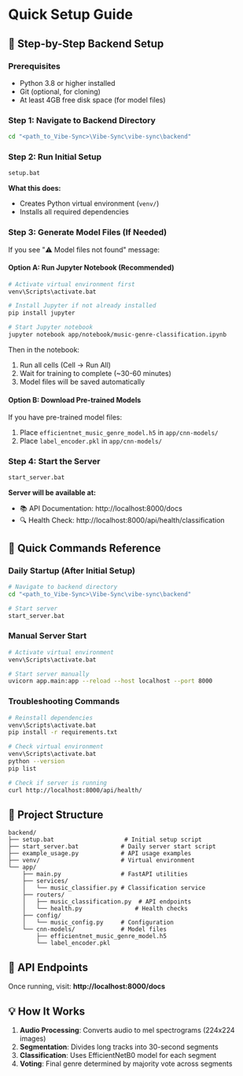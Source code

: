 # Quick Setup Guide

## 🚀 Step-by-Step Backend Setup

### Prerequisites
- Python 3.8 or higher installed
- Git (optional, for cloning)
- At least 4GB free disk space (for model files)

### Step 1: Navigate to Backend Directory
```bash
cd "<path_to_Vibe-Sync>\Vibe-Sync\vibe-sync\backend"
```

### Step 2: Run Initial Setup
```bash
setup.bat
```

**What this does:**
- Creates Python virtual environment (`venv/`)
- Installs all required dependencies

### Step 3: Generate Model Files (If Needed)

If you see "⚠️ Model files not found" message:

#### Option A: Run Jupyter Notebook (Recommended)
```bash
# Activate virtual environment first
venv\Scripts\activate.bat

# Install Jupyter if not already installed
pip install jupyter

# Start Jupyter notebook
jupyter notebook app/notebook/music-genre-classification.ipynb
```

Then in the notebook:
1. Run all cells (Cell → Run All)
2. Wait for training to complete (~30-60 minutes)
3. Model files will be saved automatically

#### Option B: Download Pre-trained Models
If you have pre-trained model files:
1. Place `efficientnet_music_genre_model.h5` in `app/cnn-models/`
2. Place `label_encoder.pkl` in `app/cnn-models/`

### Step 4: Start the Server
```bash
start_server.bat
```

**Server will be available at:**
- 📚 API Documentation: http://localhost:8000/docs
- 🔍 Health Check: http://localhost:8000/api/health/classification


## 🎯 Quick Commands Reference

### Daily Startup (After Initial Setup)
```bash
# Navigate to backend directory
cd "<path_to_Vibe-Sync>\Vibe-Sync\vibe-sync\backend"

# Start server
start_server.bat
```

### Manual Server Start
```bash
# Activate virtual environment
venv\Scripts\activate.bat

# Start server manually
uvicorn app.main:app --reload --host localhost --port 8000
```

### Troubleshooting Commands
```bash
# Reinstall dependencies
venv\Scripts\activate.bat
pip install -r requirements.txt

# Check virtual environment
venv\Scripts\activate.bat
python --version
pip list

# Check if server is running
curl http://localhost:8000/api/health/
```

## 📂 Project Structure

```
backend/
├── setup.bat                    # Initial setup script
├── start_server.bat            # Daily server start script  
├── example_usage.py            # API usage examples
├── venv/                       # Virtual environment 
└── app/
    ├── main.py                 # FastAPI utilities
    ├── services/
    │   └── music_classifier.py # Classification service
    ├── routers/
    │   ├── music_classification.py  # API endpoints
    │   └── health.py               # Health checks
    ├── config/
    │   └── music_config.py     # Configuration
    └── cnn-models/             # Model files
        ├── efficientnet_music_genre_model.h5
        └── label_encoder.pkl
```

## 🎵 API Endpoints

Once running, visit: **http://localhost:8000/docs**

## 💡 How It Works

1. **Audio Processing**: Converts audio to mel spectrograms (224x224 images)
2. **Segmentation**: Divides long tracks into 30-second segments  
3. **Classification**: Uses EfficientNetB0 model for each segment
4. **Voting**: Final genre determined by majority vote across segments
